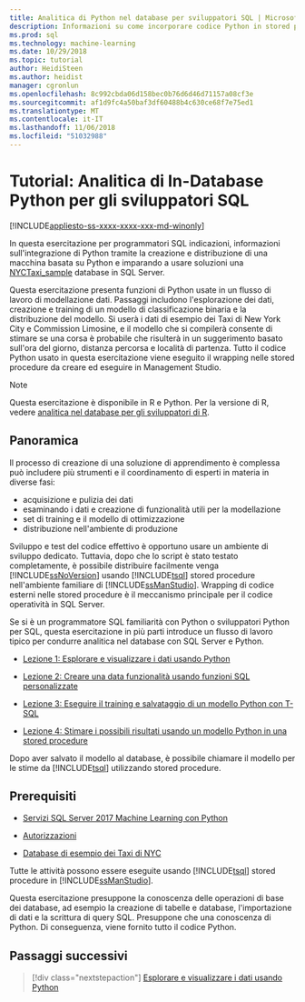 ```yaml
---
title: Analitica di Python nel database per sviluppatori SQL | Microsoft Docs
description: Informazioni su come incorporare codice Python in stored procedure SQL Server e funzioni T-SQL.
ms.prod: sql
ms.technology: machine-learning
ms.date: 10/29/2018
ms.topic: tutorial
author: HeidiSteen
ms.author: heidist
manager: cgronlun
ms.openlocfilehash: 8c992cbda06d158bec0b76d6d46d71157a08cf3e
ms.sourcegitcommit: af1d9fc4a50baf3df60488b4c630ce68f7e75ed1
ms.translationtype: MT
ms.contentlocale: it-IT
ms.lasthandoff: 11/06/2018
ms.locfileid: "51032988"
---
```

# <a name="tutorial-in-database-python-analytics-for-sql-developers"></a>Tutorial: Analitica di In-Database Python per gli sviluppatori SQL
[!INCLUDE[appliesto-ss-xxxx-xxxx-xxx-md-winonly](../../includes/appliesto-ss-xxxx-xxxx-xxx-md-winonly.md)]

In questa esercitazione per programmatori SQL indicazioni, informazioni sull'integrazione di Python tramite la creazione e distribuzione di una macchina basata su Python e imparando a usare soluzioni una [NYCTaxi_sample](demo-data-nyctaxi-in-sql.md) database in SQL Server. 

Questa esercitazione presenta funzioni di Python usate in un flusso di lavoro di modellazione dati. Passaggi includono l'esplorazione dei dati, creazione e training di un modello di classificazione binaria e la distribuzione del modello. Si userà i dati di esempio dei Taxi di New York City e Commission Limosine, e il modello che si compilerà consente di stimare se una corsa è probabile che risulterà in un suggerimento basato sull'ora del giorno, distanza percorsa e località di partenza. Tutto il codice Python usato in questa esercitazione viene eseguito il wrapping nelle stored procedure da creare ed eseguire in Management Studio.

> [!NOTE]
> Questa esercitazione è disponibile in R e Python. Per la versione di R, vedere [analitica nel database per gli sviluppatori di R](sqldev-in-database-r-for-sql-developers.md).

## <a name="overview"></a>Panoramica

Il processo di creazione di una soluzione di apprendimento è complessa può includere più strumenti e il coordinamento di esperti in materia in diverse fasi:

+ acquisizione e pulizia dei dati
+ esaminando i dati e creazione di funzionalità utili per la modellazione
+ set di training e il modello di ottimizzazione
+ distribuzione nell'ambiente di produzione

Sviluppo e test del codice effettivo è opportuno usare un ambiente di sviluppo dedicato. Tuttavia, dopo che lo script è stato testato completamente, è possibile distribuire facilmente venga [!INCLUDE[ssNoVersion](../../includes/ssnoversion-md.md)] usando [!INCLUDE[tsql](../../includes/tsql-md.md)] stored procedure nell'ambiente familiare di [!INCLUDE[ssManStudio](../../includes/ssmanstudio-md.md)]. Wrapping di codice esterni nelle stored procedure è il meccanismo principale per il codice operatività in SQL Server.

Se si è un programmatore SQL familiarità con Python o sviluppatori Python per SQL, questa esercitazione in più parti introduce un flusso di lavoro tipico per condurre analitica nel database con SQL Server e Python. 

+ [Lezione 1: Esplorare e visualizzare i dati usando Python](sqldev-py3-explore-and-visualize-the-data.md)

+ [Lezione 2: Creare una data funzionalità usando funzioni SQL personalizzate](sqldev-py4-create-data-features-using-t-sql.md)

+ [Lezione 3: Eseguire il training e salvataggio di un modello Python con T-SQL](sqldev-py5-train-and-save-a-model-using-t-sql.md)

+ [Lezione 4: Stimare i possibili risultati usando un modello Python in una stored procedure](sqldev-py6-operationalize-the-model.md)

Dopo aver salvato il modello al database, è possibile chiamare il modello per le stime da [!INCLUDE[tsql](../../includes/tsql-md.md)] utilizzando stored procedure.

## <a name="prerequisites"></a>Prerequisiti

+ [Servizi SQL Server 2017 Machine Learning con Python](../install/sql-machine-learning-services-windows-install.md#verify-installation)

+ [Autorizzazioni](../security/user-permission.md)

+ [Database di esempio dei Taxi di NYC](demo-data-nyctaxi-in-sql.md)

Tutte le attività possono essere eseguite usando [!INCLUDE[tsql](../../includes/tsql-md.md)] stored procedure in [!INCLUDE[ssManStudio](../../includes/ssmanstudio-md.md)].

Questa esercitazione presuppone la conoscenza delle operazioni di base dei database, ad esempio la creazione di tabelle e database, l'importazione di dati e la scrittura di query SQL. Presuppone che una conoscenza di Python. Di conseguenza, viene fornito tutto il codice Python. 

## <a name="next-steps"></a>Passaggi successivi

> [!div class="nextstepaction"]
> [Esplorare e visualizzare i dati usando Python](sqldev-py3-explore-and-visualize-the-data.md)
